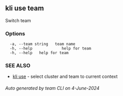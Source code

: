 ## kli use team

Switch team



### Options

```
  -a, --team string   team name
  -h, --help             help for team
  -h, --help   help for team
```

### SEE ALSO

* [kli use](kli_use.md)  - select cluster and team to current context

###### Auto generated by team CLI on 4-June-2024
